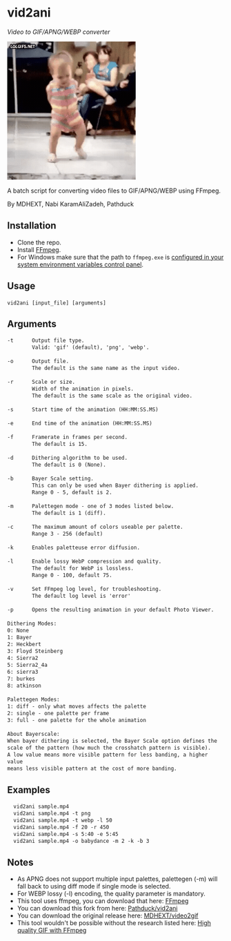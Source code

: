 # vid2ani

*Video to GIF/APNG/WEBP converter*

![sample gif file generated](sample.gif)

A batch script for converting video files to GIF/APNG/WEBP using FFmpeg.<br>

By MDHEXT, Nabi KaramAliZadeh, Pathduck

## Installation
* Clone the repo.
* Install [FFmpeg](https://www.ffmpeg.org/).
* For Windows make sure that the path to `ffmpeg.exe` is
  [configured in your system environment variables control panel](https://www.wikihow.com/Install-FFmpeg-on-Windows).

## Usage
```
vid2ani [input_file] [arguments]
```
## Arguments
```
-t      Output file type.
        Valid: 'gif' (default), 'png', 'webp'.

-o      Output file.
        The default is the same name as the input video.

-r      Scale or size.
        Width of the animation in pixels.
        The default is the same scale as the original video.

-s      Start time of the animation (HH:MM:SS.MS)

-e      End time of the animation (HH:MM:SS.MS)

-f      Framerate in frames per second.
        The default is 15.

-d      Dithering algorithm to be used.
        The default is 0 (None).

-b      Bayer Scale setting.
        This can only be used when Bayer dithering is applied.
        Range 0 - 5, default is 2.

-m      Palettegen mode - one of 3 modes listed below.
        The default is 1 (diff).

-c      The maximum amount of colors useable per palette.
        Range 3 - 256 (default)

-k      Enables paletteuse error diffusion.

-l      Enable lossy WebP compression and quality.
        The default for WebP is lossless.
        Range 0 - 100, default 75.

-v      Set FFmpeg log level, for troubleshooting.
        The default log level is 'error'

-p      Opens the resulting animation in your default Photo Viewer.

Dithering Modes:
0: None
1: Bayer
2: Heckbert
3: Floyd Steinberg
4: Sierra2
5: Sierra2_4a
6: sierra3
7: burkes
8: atkinson

Palettegen Modes:
1: diff - only what moves affects the palette
2: single - one palette per frame
3: full - one palette for the whole animation

About Bayerscale:
When bayer dithering is selected, the Bayer Scale option defines the
scale of the pattern (how much the crosshatch pattern is visible).
A low value means more visible pattern for less banding, a higher value
means less visible pattern at the cost of more banding.
```

## Examples
```
  vid2ani sample.mp4
  vid2ani sample.mp4 -t png
  vid2ani sample.mp4 -t webp -l 50
  vid2ani sample.mp4 -f 20 -r 450
  vid2ani sample.mp4 -s 5:40 -e 5:45
  vid2ani sample.mp4 -o babydance -m 2 -k -b 3
```

## Notes

* As APNG does not support multiple input palettes, palettegen (-m) will
fall back to using diff mode if single mode is selected.
* For WEBP lossy (-l) encoding, the quality parameter is mandatory.
* This tool uses ffmpeg, you can download that here: [FFmpeg](https://www.ffmpeg.org/)
* You can download this fork from here: [Pathduck/vid2ani](https://github.com/Pathduck/vid2ani)
* You can download the original release here: [MDHEXT/video2gif](https://github.com/MDHEXT/video2gif)<br>
* This tool wouldn't be possible without the research listed here: [High quality GIF with FFmpeg](https://blog.pkh.me/p/21-high-quality-gif-with-ffmpeg.html)<br>
